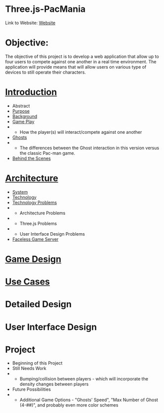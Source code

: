 # Three.js-PacMania
Link to Website: [Website](http://bit.ly/MPNApacman)

# Objective:
The objective of this project is to develop a web application that allow up to four users to compete against one another in a real time environment. The application will provide means that will allow users on various type of devices to still operate their characters. 

# [Introduction](https://github.com/youngj25/Three.js-PacMania/wiki/Introduction)
* Abstract
* [Purpose](https://github.com/youngj25/Three.js-PacMania/wiki/Introduction#purpose)
* [Background](https://github.com/youngj25/Three.js-PacMania/wiki/Introduction#background)
* [Game Play](https://github.com/youngj25/Three.js-PacMania/wiki/Introduction#game-play)
* * How the player(s) will interact/compete against one another
* [Ghosts](https://github.com/youngj25/Three.js-PacMania/wiki/Introduction#ghosts)
* * The differences between the Ghost interaction in this version versus the classic Pac-man game. 
* [Behind the Scenes](https://github.com/youngj25/Three.js-PacMania/wiki/Introduction#behind-the-scenes)

# [Architecture](https://github.com/youngj25/Three.js-PacMania/wiki/Architecture)
* [System](https://github.com/youngj25/Three.js-PacMania/wiki/Architecture#system)
* [Technology](https://github.com/youngj25/Three.js-PacMania/wiki/Architecture#technology)
* [Technology Problems](https://github.com/youngj25/Three.js-PacMania/wiki/Architecture#technology-problems)
* * Architecture Problems
* * Three.js Problems
* * User Interface Design Problems
* [Faceless Game Server](https://github.com/youngj25/Three.js-PacMania/wiki/Architecture#faceless-game-server)

# [Game Design]()

# [Use Cases](https://github.com/youngj25/Three.js-PacMania/wiki/Use-Cases#use-cases)

# Detailed Design

# User Interface Design

# Project
* Beginning of this Project
* Still Needs Work
* * Bumping/collision between players - which will incorporate the density changes between players
* Future Possibilities
* * Additional Game Options - "Ghosts' Speed", "Max Number of Ghost (4-##)", and probably even more color schemes
